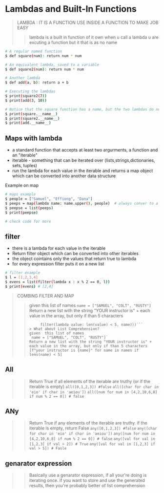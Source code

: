# Lambdas and Built-In Functions

> LAMBDA : IT IS A FUNCTION USE INSIDE A FUNCTION TO MAKE JOB EASY
>> lambda is a built in function of it own
>> when u call a lambda u are excuting a function but it that is as no name

```bash
# A regular named function
$ def square(num): return num * num

# An equivalent lambda, saved to a variable
$ def square2(num): return num * num

# Another lambda
$ def add(a, b): return a + b

# Executing the lambdas
$ print(square2(7))
$ print(add(3, 10))

# Notice that the square function has a name, but the two lambdas do not
$ print(square.__name__)
$ print(square2.__name__)
$ print(add.__name__)
```

## Maps with lambda

- a standard function that accepts at least two argurments, a function and an "iterable"
- iterable - something that can be iterated over (lists,strings,dictionaries, sets, tuples)
- run the lambda for each value in the iterable and returns a map object which can be converted into another data structure

Example on map

```bash
# maps example 
$ people = ["Samuel", "Effiong", "Dana"]
$ peeps = map(lambda name: name.upper(), people)  # always conver to a list
$ peepse = list(peeps)
$ print(peepse)

# check code for more
```

## filter

- there is a lambda for each value in the iterable
- Return filter object which can be converted into other iterables
- the object cointains only the values that return true to lambda
- for every expression filter puts it on a new list

```bash
# filter example
$ l = [1,2,3,4]
$ evens = list(filter(lambda x : x % 2 == 0, l))
$ print(evens) # [2,4]
```

> COMBING FILTER AND MAP
>> given  this list of names
>> `name = ["SAMUEL", "COLT", "RUSTY"]`
>> Return a new list with the string "YOUR instructor is" + each value in the array, but only if than 5 characters
>>
>> ```list(map(lambda name: f"your instructor is {name}",
>>      filter(lambda value: len(value) < 5, name)))```
>>> What about List Comprehension?
>> given  this list of names
>> `name = ["SAMUEL", "COLT", "RUSTY"]`
>> Return a new list with the string "YOUR instructor is" + each value in the array, but only if than 5 characters
>> [f"your instructor is {name}" for name in names if lens(name) < 5]

## All
>>
>> Return True if all elements of the iterable are truthy (or if the iterable is empty)
>> ```all([0,1,2,3]) #false```
>> ```all([char for char in 'eio' if char in 'aeiou'])```
>> ```all([num for num in [4,2,10,6,8] if num % 2 == 0]) # false```

## ANy
>>
>> Return True if any elements of the iterable are truthy. if the iterable is empty, return False
>> ```any([0,1,2,3]) #false```
>> ```any([char for char in 'eio' if char in 'aeiou'])```
>> ```any([num for num in [4,2,10,6,8] if num % 2 == 0]) # false```
>> ```any([val for val in [1,2,3] if val > 2]) # True```
>> ```any([val for val in [1,2,3] if val > 5]) # Fasle```

## genarator expression
>>
>> Basically use a genarator expression, if all your're doing is iterating once. if you want to store and use the generated results, then you're probably better of list comprehension
